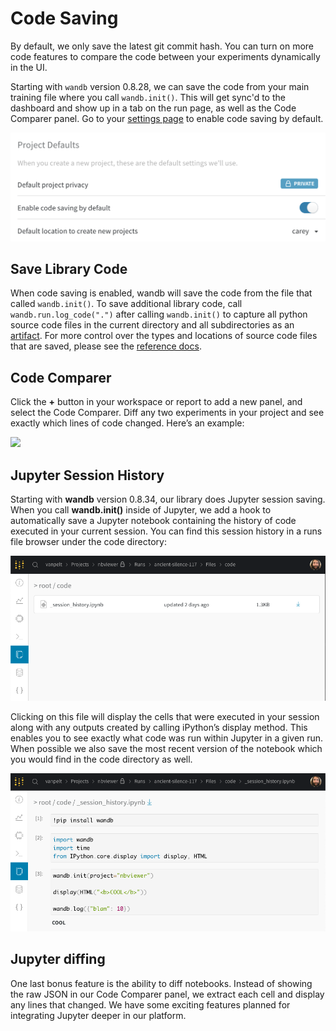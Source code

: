 # Code Saving

By default, we only save the latest git commit hash. You can turn on more code features to compare the code between your experiments dynamically in the UI.

Starting with `wandb` version 0.8.28, we can save the code from your main training file where you call `wandb.init()`. This will get sync'd to the dashboard and show up in a tab on the run page, as well as the Code Comparer panel. Go to your [settings page](https://app.wandb.ai/settings) to enable code saving by default.

![Here's what your account settings look like. You can save code by default.](<../../../../.gitbook/assets/Screen Shot 2020-05-12 at 12.28.40 PM.png>)

## Save Library Code

When code saving is enabled, wandb will save the code from the file that called `wandb.init()`. To save additional library code, call `wandb.run.log_code(".")` after calling `wandb.init()` to capture all python source code files in the current directory and all subdirectories as an [artifact](https://docs.wandb.ai/ref/python/artifact). For more control over the types and locations of source code files that are saved, please see the [reference docs](https://docs.wandb.ai/ref/python/run#log\_code).

## Code Comparer

Click the **+** button in your workspace or report to add a new panel, and select the Code Comparer. Diff any two experiments in your project and see exactly which lines of code changed. Here’s an example:

![](../../../../.gitbook/assets/cc1.png)

## Jupyter Session History

Starting with **wandb** version 0.8.34, our library does Jupyter session saving. When you call **wandb.init()** inside of Jupyter, we add a hook to automatically save a Jupyter notebook containing the history of code executed in your current session. You can find this session history in a runs file browser under the code directory:

![](<../../../../.gitbook/assets/cc2 (4) (1) (3) (1) (1) (1) (1) (1) (1) (1) (2) (2).png>)

Clicking on this file will display the cells that were executed in your session along with any outputs created by calling iPython’s display method. This enables you to see exactly what code was run within Jupyter in a given run. When possible we also save the most recent version of the notebook which you would find in the code directory as well.

![](<../../../../.gitbook/assets/cc3 (3) (3) (1) (3) (1) (1) (1) (1) (1) (1) (1) (5) (2) (2).png>)

## Jupyter diffing

One last bonus feature is the ability to diff notebooks. Instead of showing the raw JSON in our Code Comparer panel, we extract each cell and display any lines that changed. We have some exciting features planned for integrating Jupyter deeper in our platform.
